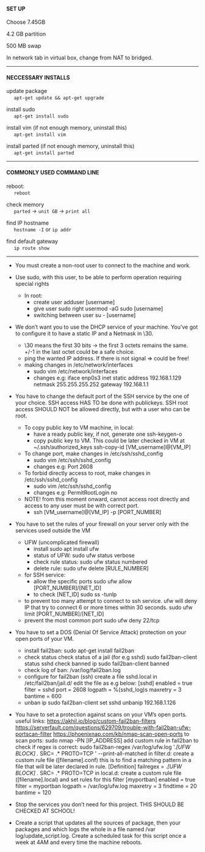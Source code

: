 #### **SET UP**
Choose 7.45GB

4.2 GB partition

500 MB swap

In network tab in virtual box, change from NAT to bridged.

---

#### **NECCESSARY INSTALLS**
update package <br>
     `apt-get update && apt-get upgrade`

install sudo <br>
     `apt-get install sudo`

install vim (if not enough memory, uninstall this)	<br>
     `apt-get install vim`

install parted (if not enough memory, uninstall this) <br>
     `apt-get install parted`

---

#### **COMMONLY USED COMMAND LINE**
reboot: <br>
     `reboot`

check memory <br>
     `parted` -> `unit GB` -> `print all`

find IP hostname <br>
     `hostname -I` or `ip addr`

find default gateway<br>
     `ip route show`

---

* You must create a non-root user to connect to the machine and work.
* Use sudo, with this user, to be able to perform operation requiring special rights
	- In root:
		+ create user
			adduser [username]
		+ give user sudo right
			usermod -aG sudo [username]
		+ switching between user
			su - [username]

* We don’t want you to use the DHCP service of your machine. You’ve got to configure it to have a static IP and a Netmask in \30.
	- \30 means the first 30 bits -> the first 3 octets remains the same. +/-1 in the last octet could be a safe choice.
	- ping the wanted IP address. If there is not signal => could be free!
	- making changes in /etc/network/interfaces
		+ sudo vim /etc/network/interfaces
		+ changes e.g:
			iface enp0s3 inet static
				address 192.168.1.129
				netmask 255.255.255.252
				gateway 192.168.1.1

* You have to change the default port of the SSH service by the one of your choice. SSH access HAS TO be done with publickeys. SSH root access SHOULD NOT be allowed directly, but with a user who can be root.
	- To copy public key to VM machine, in local:
		+ have a ready public key, if not, generate one
			ssh-keygen-o
		+ copy public key to VM. This could be later checked in VM at ~/.ssh/authorized_keys
			ssh-copy-id [VM_username]@[VM_IP]
	- To change port, make changes in /etc/ssh/sshd_config
		+ sudo vim /etc/ssh/sshd_config
		+ changes e.g:
			Port 2608
	- To forbid directly access to root, make changes in /etc/ssh/sshd_config
		+ sudo vim /etc/ssh/sshd_config
		+ changes e.g:
			PermitRootLogin no
	- NOTE! from this moment onward, cannot access root directly and access to any user must be with correct port.
		+ ssh [VM_username]@[VM_IP] -p [PORT_NUMBER]
		
* You have to set the rules of your firewall on your server only with the services used outside the VM
	- UFW (uncomplicated firewall)
		+ install
			sudo apt install ufw
		+ status of  UFW:
			sudo ufw status verbose
		+ check rule status:
			sudo ufw status numbered
		+ delete rule:
			sudo ufw delete [RULE_NUMBER]
	- for SSH service:
		+ allow the specific ports
			sudo ufw allow [PORT_NUMBER]/[NET_ID]
		+ to check [NET_ID]
			sudo ss -tunlp
	- to prevent too many attempt to connect to ssh service. ufw will deny IP that try to connect 6 or more times within 30 seconds.
		sudo ufw limit [PORT_NUMBER]/[NET_ID]
	- prevent the most common port
		sudo ufw deny 22/tcp

* You have to set a DOS (Denial Of Service Attack) protection on your open ports of your VM.
	- install fail2ban:
		sudo apt-get install fail2ban
	- check status
		check status of a jail (for e.g sshd)
			sudo fail2ban-client status sshd
		check banned ip
			sudo fail2ban-client banned
	- check log of ban:
		/var/log/fail2ban.log
	- configure for fail2ban (ssh)
		create a file sshd.local in /etc/fail2ban/jail.d/
		edit the file as e.g below:
			[sshd]
			enabled = true
			filter = sshd
			port = 2608
			logpath = %(sshd_log)s
			maxretry = 3
			bantime = 600
	- unban ip
		sudo fail2ban-client set sshd unbanip 192.168.1.126

* You have to set a protection against scans on your VM’s open ports.
	useful links:
		https://akhil.io/blog/custom-fail2ban-filters
		https://serverfault.com/questions/629709/trouble-with-fail2ban-ufw-portscan-filter
		https://phoenixnap.com/kb/nmap-scan-open-ports
	to scan ports:
		sudo nmap -PN [IP_ADDRESS]
	add custom rule in fail2ban
		to check if regex is correct:
			 sudo fail2ban-regex  /var/log/ufw.log '.*\[UFW BLOCK\] .* SRC=<HOST> .* PROTO=TCP ' --print-all-matched
		in filter.d:
			create a custom rule file ([filename].conf) this is to find a matching pattern in a file that will be later declared in rule.
				[Definition]
				failregex = .*\[UFW BLOCK\] .* SRC=<HOST> .* PROTO=TCP
		in local.d:
			create a custom rule file ([filename].local) and set rules for this filter
				[myportban]
				enabled = true
				filter = myportban
				logpath = /var/log/ufw.log
				maxretry = 3
				findtime = 20
				bantime = 120

* Stop the services you don’t need for this project.
	THIS SHOULD BE CHECKED AT SCHOOL!

* Create a script that updates all the sources of package, then your packages and which logs the whole in a file named /var log/update_script.log. Create a scheduled task for this script once a week at 4AM and every time the machine reboots. 
